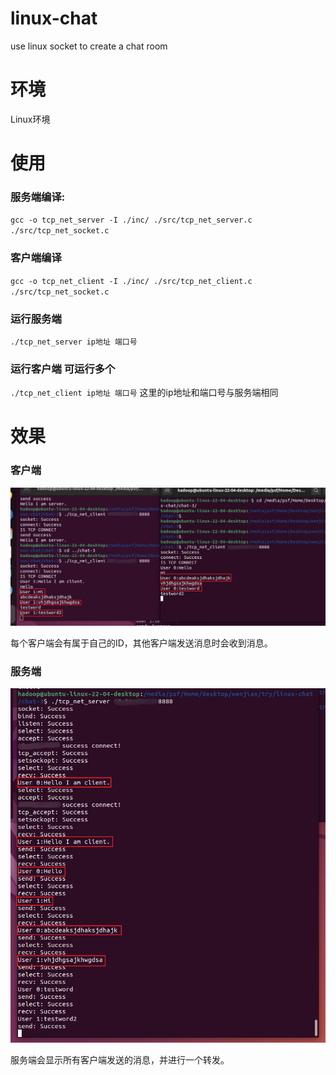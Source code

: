 # linux-chat
use linux socket to create a chat room

# 环境
Linux环境

# 使用

### 服务端编译:
`gcc -o tcp_net_server -I ./inc/ ./src/tcp_net_server.c ./src/tcp_net_socket.c`
### 客户端编译
`gcc -o tcp_net_client -I ./inc/ ./src/tcp_net_client.c ./src/tcp_net_socket.c`
### 运行服务端
`./tcp_net_server ip地址 端口号`
### 运行客户端 可运行多个

`./tcp_net_client ip地址 端口号`  这里的ip地址和端口号与服务端相同

# 效果

### 客户端
![图片加载失败](https://github.com/Fruiticecake/images/blob/main/linux-chat/client.png?raw=true)

每个客户端会有属于自己的ID，其他客户端发送消息时会收到消息。

### 服务端
![图片加载失败](https://github.com/Fruiticecake/images/blob/main/linux-chat/server.png?raw=true)

服务端会显示所有客户端发送的消息，并进行一个转发。